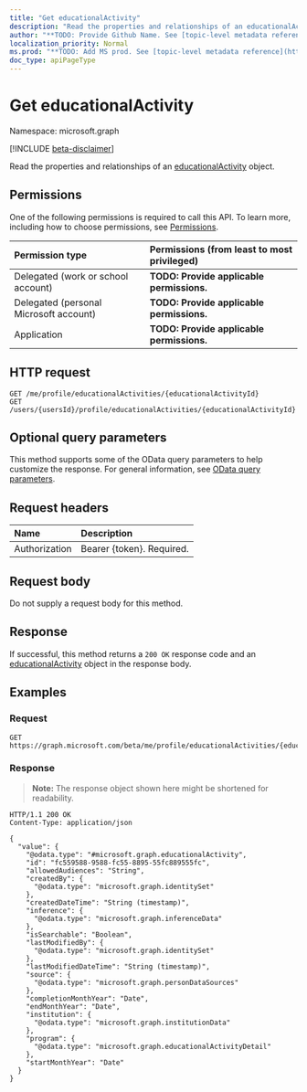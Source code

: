 ```yaml
---
title: "Get educationalActivity"
description: "Read the properties and relationships of an educationalActivity object."
author: "**TODO: Provide Github Name. See [topic-level metadata reference](https://msgo.azurewebsites.net/add/document/guidelines/metadata.html#topic-level-metadata)**"
localization_priority: Normal
ms.prod: "**TODO: Add MS prod. See [topic-level metadata reference](https://msgo.azurewebsites.net/add/document/guidelines/metadata.html#topic-level-metadata)**"
doc_type: apiPageType
---
```


# Get educationalActivity
Namespace: microsoft.graph

[!INCLUDE [beta-disclaimer](../../includes/beta-disclaimer.md)]

Read the properties and relationships of an [educationalActivity](../resources/educationalactivity.md) object.

## Permissions
One of the following permissions is required to call this API. To learn more, including how to choose permissions, see [Permissions](/graph/permissions-reference).

|Permission type|Permissions (from least to most privileged)|
|:---|:---|
|Delegated (work or school account)|**TODO: Provide applicable permissions.**|
|Delegated (personal Microsoft account)|**TODO: Provide applicable permissions.**|
|Application|**TODO: Provide applicable permissions.**|

## HTTP request

<!-- {
  "blockType": "ignored"
}
-->
``` http
GET /me/profile/educationalActivities/{educationalActivityId}
GET /users/{usersId}/profile/educationalActivities/{educationalActivityId}
```

## Optional query parameters
This method supports some of the OData query parameters to help customize the response. For general information, see [OData query parameters](/graph/query-parameters).

## Request headers
|Name|Description|
|:---|:---|
|Authorization|Bearer {token}. Required.|

## Request body
Do not supply a request body for this method.

## Response

If successful, this method returns a `200 OK` response code and an [educationalActivity](../resources/educationalactivity.md) object in the response body.

## Examples

### Request
<!-- {
  "blockType": "request",
  "name": "get_educationalactivity"
}
-->
``` http
GET https://graph.microsoft.com/beta/me/profile/educationalActivities/{educationalActivityId}
```


### Response
>**Note:** The response object shown here might be shortened for readability.
<!-- {
  "blockType": "response",
  "truncated": true,
  "@odata.type": "microsoft.graph.educationalActivity"
}
-->
``` http
HTTP/1.1 200 OK
Content-Type: application/json

{
  "value": {
    "@odata.type": "#microsoft.graph.educationalActivity",
    "id": "fc559588-9588-fc55-8895-55fc889555fc",
    "allowedAudiences": "String",
    "createdBy": {
      "@odata.type": "microsoft.graph.identitySet"
    },
    "createdDateTime": "String (timestamp)",
    "inference": {
      "@odata.type": "microsoft.graph.inferenceData"
    },
    "isSearchable": "Boolean",
    "lastModifiedBy": {
      "@odata.type": "microsoft.graph.identitySet"
    },
    "lastModifiedDateTime": "String (timestamp)",
    "source": {
      "@odata.type": "microsoft.graph.personDataSources"
    },
    "completionMonthYear": "Date",
    "endMonthYear": "Date",
    "institution": {
      "@odata.type": "microsoft.graph.institutionData"
    },
    "program": {
      "@odata.type": "microsoft.graph.educationalActivityDetail"
    },
    "startMonthYear": "Date"
  }
}
```

